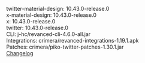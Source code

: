 twitter-material-design: 10.43.0-release.0  
x-material-design: 10.43.0-release.0  
x: 10.43.0-release.0  
twitter: 10.43.0-release.0  
CLI: j-hc/revanced-cli-4.6.0-all.jar  
Integrations: crimera/revanced-integrations-1.19.1.apk  
Patches: crimera/piko-twitter-patches-1.30.1.jar  
[Changelog](https://github.com/crimera/piko/releases/tag/v1.30.1)  
